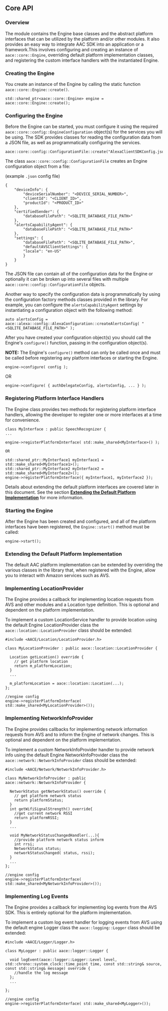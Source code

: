 ## Core API

### Overview

The module contains the Engine base classes and the abstract platform interfaces that can be utilized by the platform and/or other modules. It also provides an easy way to integrate AAC SDK into an application or a framework.This involves configuring and creating an instance of `aace::core::Engine`, overriding default platform implementation classes, and registering the custom interface handlers with the instantiated Engine.

### Creating the Engine

You create an instance of the Engine by calling the static function `aace::core::Engine::create()`.

    std::shared_ptr<aace::core::Engine> engine = aace::core::Engine::create();

### Configuring the Engine

Before the Engine can be started, you must configure it using the required `aace::core::config::EngineConfiguration` object(s) for the services you will be using. The SDK provides classes for reading the configuration data from a JSON file, as well as programmatically configuring the services.

    aace::core::config::ConfigurationFile::create("AlexaClientSDKConfig.json");

The class `aace::core::config::ConfigurationFile` creates an Engine configuration object from a file:

(example `.json` config file)

```
{
    "deviceInfo": {
        "deviceSerialNumber": "<DEVICE_SERIAL_NUMBER>",
        "clientId": "<CLIENT_ID>",
        "productId": "<PRODUCT_ID>"
    },
    "certifiedSender": {
        "databaseFilePath": "<SQLITE_DATABASE_FILE_PATH>"
    },
    "alertsCapabilityAgent": {
        "databaseFilePath": "<SQLITE_DATABASE_FILE_PATH>"
    },
    "settings": {
        "databaseFilePath": "<SQLITE_DATABASE_FILE_PATH>",
        "defaultAVSClientSettings": {
        "locale": "en-US"
        }
    }
}
```

The JSON file can contain all of the configuration data for the Engine or optionally it can be broken up into several files with multiple `aace::core::config::ConfigurationFile` objects.

Another way to specify the configuration data is programmatically by using the configuration factory methods classes provided in the library. For example, you can configure the `alertsCapabilityAgent` settings by instantiating a configuration object with the following method:

    auto alertsConfig = aace::alexa::config::AlexaConfiguration::createAlertsConfig( "<SQLITE_DATABASE_FILE_PATH>" );

After you have created your configuration object(s) you should call the Engine's `configure()` function, passing in the configuration object(s).

**NOTE:** The Engine's `configure()` method can only be called once and must be called before registering any platform interfaces or starting the Engine.

    engine->configure( config );

OR

    engine->configure( { authDelegateConfig, alertsConfig, ... } );

### Registering Platform Interface Handlers

The Engine class provides two methods for registering platform interface handlers, allowing the developer to register one or more interfaces at a time for convenience.

    class MyInterface : public SpeechRecognizer {
    ...

    engine->registerPlatformInterface( std::make_shared<MyInterface>() );

    OR

    std::shared_ptr::MyInterface1 myInterface1 = std::make_shared<MyInterface1>();
    std::shared_ptr::MyInterface2 myInterface2 = std::make_shared<MyInterface2>();
    engine->registerPlatformInterface({ myInterface1, myInterface2 });

Details about extending the default platform interfaces are covered later in this document. See the section [**Extending the Default Platform Implementation**](#extending-the-default-platform-implementation) for more information.

### Starting the Engine

After the Engine has been created and configured, and all of the platform interfaces have been registered, the `Engine::start()` method must be called:

    engine->start();

### Extending the Default Platform Implementation

The default AAC platform implementation can be extended by overriding the various classes in the library that, when registered with the Engine, allow you to interact with Amazon services such as AVS.

### Implementing LocationProvider

The Engine provides a callback for implementing location requests from AVS and other modules and a Location type definition. This is optional and dependent on the platform implementation.

To implement a custom LocationService handler to provide location using the default Engine LocationProvider class the `aace::location::LocationProvider` class should be extended:

    #include <AACE/Location/LocationProvider.h>

    class MyLocationProvider : public aace::location::LocationProvider {

      Location getLocation() override {
        // get platform location
        return m_platformLocation;
      }
      ...

      m_platformLocation = aace::location::Location(...);
    };

    //engine config
    engine->registerPlatformInterface( std::make_shared<MyLocationProvider>());

### Implementing NetworkInfoProvider

The Engine provides callbacks for implementing network information requests from AVS and to inform the Engine of network changes. This is optional and dependent on the platform implementation.

To implement a custom NetworkInfoProvider handler to provide network info using the default Engine NetworkInfoProvider class the `aace::network::NetworkInfoProvider` class should be extended:

    #include <AACE/Network/NetworkInfoProvider.h>

    class MyNetworkInfoProvider : public aace::network::NetworkInfoProvider {

      NetworkStatus getNetworkStatus() override {
        // get platform network status
        return platformStatus;
      }
      int getWifiSignalStrength() override{
        //get current network RSSI
        return platformRSSI;
      }
      ...

      void MyNetworkStatusChangedHandler(...){
        //provide platform network status inform
        int rrsi;
        NetworkStatus status;
        networkStatusChanged( status, rssi);
      }
      ...
    };

    //engine config
    engine->registerPlatformInterface( std::make_shared<MyNetworkInfoProvider>());

### Implementing Log Events

The Engine provides a callback for implementing log events from the AVS SDK. This is entirely optional for the platform implementation.

To implement a custom log event handler for logging events from AVS using the default engine Logger class the `aace::logging::Logger` class should be extended:

    #include <AACE/Logger/Logger.h>

    class MyLogger : public aace::logger::Logger {

      void logEvent(aace::logger::Logger::Level level, std::chrono::system_clock::time_point time, const std::string& source, const std::string& message) override {
        //handle the log message
      };
      ...

    };

    //engine config
    engine->registerPlatformInterface( std::make_shared<MyLogger>());

